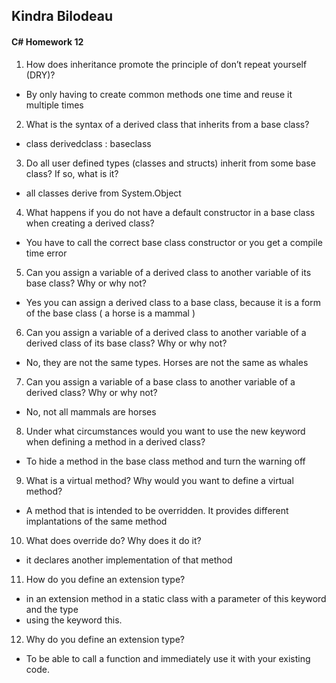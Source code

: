 ## Kindra Bilodeau
#### C# Homework 12

1. How does inheritance promote the principle of don’t repeat yourself (DRY)?
  - By only having to create common methods one time and reuse it multiple times
2. What is the syntax of a derived class that inherits from a base class?
  - class derivedclass : baseclass
3. Do all user defined types (classes and structs) inherit from some base class? If so, what is it?
  - all classes derive from System.Object
4. What happens if you do not have a default constructor in a base class when creating a derived class?
  - You have to call the correct base class constructor or you get a compile time error
5. Can you assign a variable of a derived class to another variable of its base class? Why or why not?
  - Yes you can assign a derived class to a base class, because it is a form of the base class ( a horse is a mammal )
6. Can you assign a variable of a derived class to another variable of a derived class of its base class?
Why or why not?
  - No, they are not the same types. Horses are not the same as whales
7. Can you assign a variable of a base class to another variable of a derived class? Why or why not?
  - No, not all mammals are horses
8. Under what circumstances would you want to use the new keyword when defining a method in a
derived class?
  - To hide a method in the base class method and turn the warning off
9. What is a virtual method? Why would you want to define a virtual method?
  -  A method that is intended to be overridden. It provides different implantations of the same method
10. What does override do? Why does it do it?
  - it declares another implementation of that method
11. How do you define an extension type?
  - in an extension method in a static class with a parameter of this keyword and the type
  - using the keyword this. 
12. Why do you define an extension type?
  - To be able to call a function and immediately use it with your existing code.
